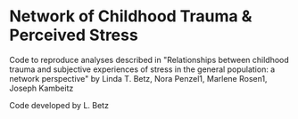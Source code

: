 # Network of Childhood Trauma & Perceived Stress

Code to reproduce analyses described in 
"Relationships between childhood trauma and subjective experiences of stress in the general population: a network perspective"
by Linda T. Betz, Nora Penzel1, Marlene Rosen1, Joseph Kambeitz

Code developed by L. Betz

